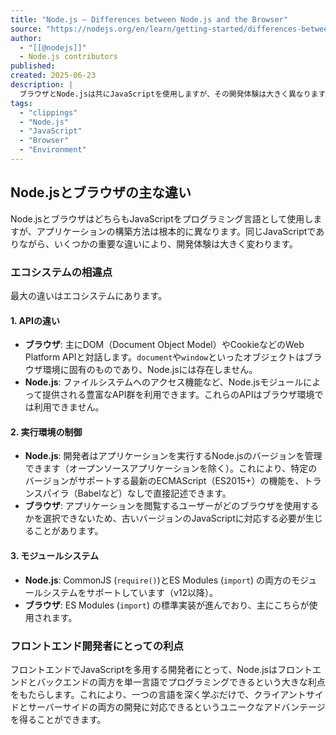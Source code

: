 ```yaml
---
title: "Node.js — Differences between Node.js and the Browser"
source: "https://nodejs.org/en/learn/getting-started/differences-between-nodejs-and-the-browser"
author:
  - "[[@nodejs]]"
  - Node.js contributors
published:
created: 2025-06-23
description: |
  ブラウザとNode.jsは共にJavaScriptを使用しますが、その開発体験は大きく異なります。利用できるAPIや実行環境の制御、モジュールシステムに重要な違いがあります。
tags:
  - "clippings"
  - "Node.js"
  - "JavaScript"
  - "Browser"
  - "Environment"
---
```


## Node.jsとブラウザの主な違い

Node.jsとブラウザはどちらもJavaScriptをプログラミング言語として使用しますが、アプリケーションの構築方法は根本的に異なります。同じJavaScriptでありながら、いくつかの重要な違いにより、開発体験は大きく変わります。

### エコシステムの相違点

最大の違いはエコシステムにあります。

#### 1. APIの違い

* **ブラウザ**: 主にDOM（Document Object Model）やCookieなどのWeb Platform APIと対話します。`document`や`window`といったオブジェクトはブラウザ環境に固有のものであり、Node.jsには存在しません。
* **Node.js**: ファイルシステムへのアクセス機能など、Node.jsモジュールによって提供される豊富なAPI群を利用できます。これらのAPIはブラウザ環境では利用できません。

#### 2. 実行環境の制御

* **Node.js**: 開発者はアプリケーションを実行するNode.jsのバージョンを管理できます（オープンソースアプリケーションを除く）。これにより、特定のバージョンがサポートする最新のECMAScript（ES2015+）の機能を、トランスパイラ（Babelなど）なしで直接記述できます。
* **ブラウザ**: アプリケーションを閲覧するユーザーがどのブラウザを使用するかを選択できないため、古いバージョンのJavaScriptに対応する必要が生じることがあります。

#### 3. モジュールシステム

* **Node.js**: CommonJS (`require()`)とES Modules (`import`) の両方のモジュールシステムをサポートしています（v12以降）。
* **ブラウザ**: ES Modules (`import`) の標準実装が進んでおり、主にこちらが使用されます。

### フロントエンド開発者にとっての利点

フロントエンドでJavaScriptを多用する開発者にとって、Node.jsはフロントエンドとバックエンドの両方を単一言語でプログラミングできるという大きな利点をもたらします。これにより、一つの言語を深く学ぶだけで、クライアントサイドとサーバーサイドの両方の開発に対応できるというユニークなアドバンテージを得ることができます。
